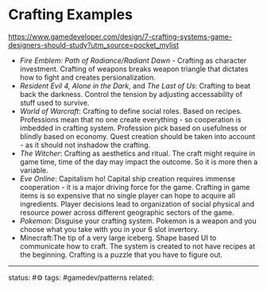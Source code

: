 # Crafting Examples
https://www.gamedeveloper.com/design/7-crafting-systems-game-designers-should-study?utm_source=pocket_mylist

 - _Fire Emblem: Path of Radiance/Radiant Dawn_ - Crafting as character investment.  Crafting of weapons breaks weapon triangle that dictates how to fight and creates persionalization.
 - _Resident Evil 4, Alone in the Dark_, and _The Last of Us_: Crafting to beat back the darkness.  Control the tension by adjusting accessability of stuff used to survive.
 -  _World of Warcraft_: Crafting to define social roles. Based on recipes.  Professions mean that no one create everything - so cooperation is imbedded in crafting system. Profession pick based on usefulness or blindly based on economy.  Quest creation should be taken into account - as it should not inshadow the crafting.
 - _The Witcher_: Crafting as aesthetics and ritual. The craft might require in game time, time of the day may impact the outcome. So it is more then a variable.
 -  _Eve Online_: Capitalism ho! Capital ship creation requires immense cooperation - it is a major driving force for the game. Crafting in game items is so expensive that no single player can hope to acquire all ingredients. Player decisions lead to organization of social physical and resource power across different  geographic sectors of the game.
 - _Pokemon_: Disguise your crafting system. Pokemon is a weapon and you choose what you take with you in your 6 slot invertory.
 - Minecraft:The tip of a very large iceberg.  Shape based UI to communicate how to craft. The system is created to not have recipes at the beginning. Crafting is a puzzle that you have to figure out.


---
status: #⚙️ 
tags: #gamedev/patterns 
related: 